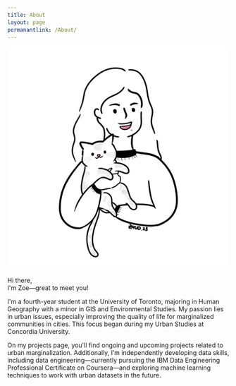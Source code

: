 ```yaml
---
title: About
layout: page
permanantlink: /About/
---
```

<div class="about-content">  <!-- New wrapper for dot pattern -->
<!-- New image added at the beginning of the content -->
<img src="assets/images/profile.jpg" alt="New Image" class="intro-image">

<p>Hi there,<br>
I'm Zoe—great to meet you!</p>

<p>I'm a fourth-year student at the University of Toronto, majoring in Human Geography with a minor in GIS and Environmental Studies. My passion lies in urban issues, especially improving the quality of life for marginalized communities in cities. This focus began during my Urban Studies at Concordia University.</p>

<p>On my projects page, you'll find ongoing and upcoming projects related to urban marginalization. Additionally, I’m independently developing data skills, including data engineering—currently pursuing the IBM Data Engineering Professional Certificate on Coursera—and exploring machine learning techniques to work with urban datasets in the future.</p>


</div>